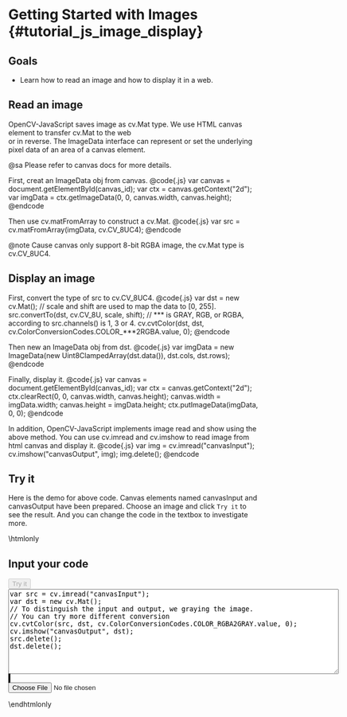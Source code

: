 Getting Started with Images {#tutorial_js_image_display}
===========================

Goals
-----

-   Learn how to read an image and how to display it in a web.

Read an image
-------------

OpenCV-JavaScript saves image as cv.Mat type. We use HTML canvas element to transfer cv.Mat to the web  
or in reverse. The ImageData interface can represent or set the underlying pixel data of an area of a 
canvas element. 

@sa Please refer to canvas docs for more details.

First, creat an ImageData obj from canvas.
@code{.js}
var canvas = document.getElementById(canvas_id);
var ctx = canvas.getContext("2d");
var imgData = ctx.getImageData(0, 0, canvas.width, canvas.height);
@endcode

Then use cv.matFromArray to construct a cv.Mat.
@code{.js}
var src = cv.matFromArray(imgData, cv.CV_8UC4);
@endcode

@note Cause canvas only support 8-bit RGBA image, the cv.Mat type is cv.CV_8UC4.


Display an image
----------------

First, convert the type of src to cv.CV_8UC4.
@code{.js}
var dst = new cv.Mat();
// scale and shift are used to map the data to [0, 255].
src.convertTo(dst, cv.CV_8U, scale, shift); 
// *** is GRAY, RGB, or RGBA, according to src.channels() is 1, 3 or 4.
cv.cvtColor(dst, dst, cv.ColorConversionCodes.COLOR_***2RGBA.value, 0); 
@endcode

Then new an ImageData obj from dst.
@code{.js}
var imgData = new ImageData(new Uint8ClampedArray(dst.data()), dst.cols, dst.rows);
@endcode

Finally, display it.
@code{.js}
var canvas = document.getElementById(canvas_id);
var ctx = canvas.getContext("2d");
ctx.clearRect(0, 0, canvas.width, canvas.height);
canvas.width = imgData.width;
canvas.height = imgData.height;
ctx.putImageData(imgData, 0, 0);
@endcode

In addition, OpenCV-JavaScript implements image read and show using the above method. You can use cv.imread and 
cv.imshow to read image from html canvas and display it.
@code{.js}
var img = cv.imread("canvasInput");
cv.imshow("canvasOutput", img);
img.delete();
@endcode

Try it
------

Here is the demo for above code. Canvas elements named canvasInput and canvasOutput have been prepared. Choose an image and 
click `Try it` to see the result. And you can change the code in the textbox to investigate more.

\htmlonly
<!DOCTYPE html>
<head>
<style>
canvas {
    border: 1px solid black;
}
</style>
</head>
<body>
<div id="CodeArea">
<h2>Input your code</h2>
<button id="tryIt" disabled="true" onclick="executeCode()">Try it</button><br>
<textarea rows="11" cols="80" id="TestCode" spellcheck="false">
var src = cv.imread("canvasInput");
var dst = new cv.Mat();
// To distinguish the input and output, we graying the image.
// You can try more different conversion
cv.cvtColor(src, dst, cv.ColorConversionCodes.COLOR_RGBA2GRAY.value, 0);
cv.imshow("canvasOutput", dst);
src.delete();
dst.delete();
</textarea>
</div>
<div id="showcase">
    <div>
        <canvas id="canvasInput"></canvas>
        <canvas id="canvasOutput"></canvas>
    </div>
    <input type="file" id="input" name="file" />
</div>
<script src="utils.js"></script>
<script async src="opencv.js" id="opencvjs"></script>
<script>
function executeCode() {
    var text = document.getElementById("TestCode").value;
    eval(text);
}

loadImageToCanvas("lena.jpg", "canvasInput");

var inputElement = document.getElementById("input");
inputElement.addEventListener("change", handleFiles, false);
function handleFiles(e) {
    var url = URL.createObjectURL(e.target.files[0]);
    loadImageToCanvas(url, "canvasInput");
}

document.getElementById("opencvjs").onload = function() {
    document.getElementById("tryIt").disabled = false;
};
</script>
</body>
\endhtmlonly